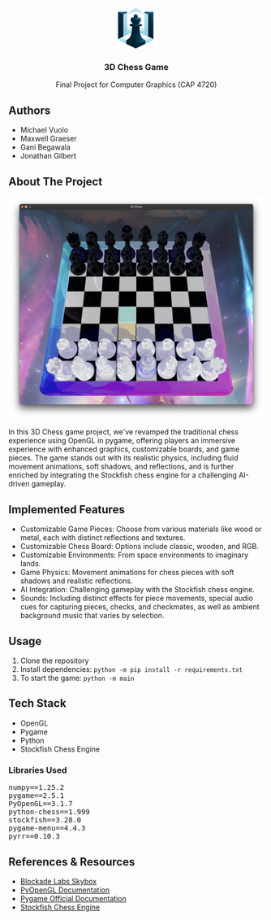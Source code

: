 <div align="center">
  <br>
  <a href="https://github.com/vuolo/Computer-Graphics-Final-Project_3D-Chess">
    <img src="https://github.com/vuolo/Computer-Graphics-Final-Project_3D-Chess/blob/main/images/brand/chess-icon.png?raw=true" alt="Logo" width="80" height="80">
  </a>

  <h3 align="center">3D Chess Game</h3>

  <p align="center">
    Final Project for Computer Graphics (CAP 4720)
  </p>
</div>

<h2>Authors</h2>
<ul>
  <li>Michael Vuolo</li>
  <li>Maxwell Graeser</li>
  <li>Gani Begawala</li>
  <li>Jonathan Gilbert</li>
</ul>

<h2>About The Project</h2>
<img src="https://github.com/vuolo/Computer-Graphics-Final-Project_3D-Chess/blob/main/images/screenshots/project-screenshot.png?raw=true" alt="Project Screenshot">

In this 3D Chess game project, we've revamped the traditional chess experience using OpenGL in pygame, offering players an immersive experience with enhanced graphics, customizable boards, and game pieces. The game stands out with its realistic physics, including fluid movement animations, soft shadows, and reflections, and is further enriched by integrating the Stockfish chess engine for a challenging AI-driven gameplay.

<h2>Implemented Features</h2>
<ul>
  <li>Customizable Game Pieces: Choose from various materials like wood or metal, each with distinct reflections and textures.</li>
  <li>Customizable Chess Board: Options include classic, wooden, and RGB.</li>
  <li>Customizable Environments: From space environments to imaginary lands.</li>
  <li>Game Physics: Movement animations for chess pieces with soft shadows and realistic reflections.</li>
  <li>AI Integration: Challenging gameplay with the Stockfish chess engine.</li>
  <li>Sounds: Including distinct effects for piece movements, special audio cues for capturing pieces, checks, and checkmates, as well as ambient background music that varies by selection.</li>
</ul>

<h2>Usage</h2>

1. Clone the repository
2. Install dependencies: `python -m pip install -r requirements.txt`
3. To start the game: `python -m main`

<h2>Tech Stack</h2>

- OpenGL
- Pygame
- Python
- Stockfish Chess Engine

<h3>Libraries Used</h3>
<pre>
numpy==1.25.2
pygame==2.5.1
PyOpenGL==3.1.7
python-chess==1.999
stockfish==3.28.0
pygame-menu==4.4.3
pyrr==0.10.3
</pre>

<h2>References & Resources</h2>

- [Blockade Labs Skybox](skybox.blockadelabs.com)
- [PyOpenGL Documentation](pyopengl.sourceforge.net)
- [Pygame Official Documentation](pygame.org)
- [Stockfish Chess Engine](stockfishchess.org)
